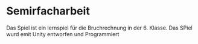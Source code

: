 # Semirfacharbeit

Das Spiel ist ein lernspiel für die Bruchrechnung in der 6. Klasse.
Das SPiel wurd emit Unity entworfen und Programmiert
